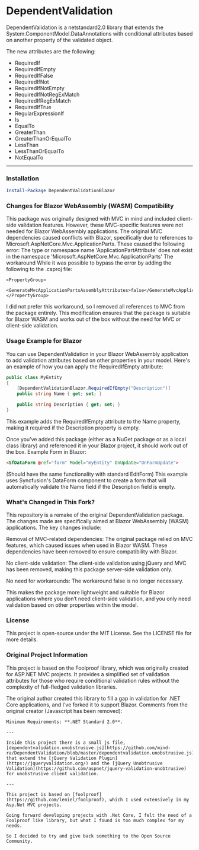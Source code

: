 # DependentValidation

DependentValidation is a netstandard2.0 library that extends the System.ComponentModel.DataAnnotations with conditional attributes based on another property of the validated object.

The new attributes are the following:

- RequiredIf
- RequiredIfEmpty
- RequiredIfFalse
- RequiredIfNot
- RequiredIfNotEmpty
- RequiredIfNotRegExMatch
- RequiredIfRegExMatch
- RequiredIfTrue
- RegularExpressionIf
- Is
- EqualTo
- GreaterThan
- GreaterThanOrEqualTo
- LessThan
- LessThanOrEqualTo
- NotEqualTo

--- 

### Installation
``` powershell
Install-Package DependentValidationBlazor
```
### Changes for Blazor WebAssembly (WASM) Compatibility

This package was originally designed with MVC in mind and included client-side validation features. However, these MVC-specific features were not needed for Blazor WebAssembly applications. The original MVC dependencies caused conflicts with Blazor, specifically due to references to Microsoft.AspNetCore.Mvc.ApplicationParts. These caused the following error:
The type or namespace name 'ApplicationPartAttribute' does not exist in the namespace 'Microsoft.AspNetCore.Mvc.ApplicationParts'
The workaround
While it was possible to bypass the error by adding the following to the .csproj file:

```
<PropertyGroup>
    <GenerateMvcApplicationPartsAssemblyAttributes>false</GenerateMvcApplicationPartsAssemblyAttributes>
</PropertyGroup>
```

I did not prefer this workaround, so I removed all references to MVC from the package entirely. This modification ensures that the package is suitable for Blazor WASM and works out of the box without the need for MVC or client-side validation.

### Usage Example for Blazor
You can use DependentValidation in your Blazor WebAssembly application to add validation attributes based on other properties in your model. Here's an example of how you can apply the RequiredIfEmpty attribute:

```csharp
public class MyEntity
{
    [DependentValidationBlazor.RequiredIfEmpty("Description")]
    public string Name { get; set; }

    public string Description { get; set; }
}
```

This example adds the RequiredIfEmpty attribute to the Name property, making it required if the Description property is empty.

Once you’ve added this package (either as a NuGet package or as a local class library) and referenced it in your Blazor project, it should work out of the box.
Example Form in Blazor:

```html
<SfDataForm @ref="form" Model="myEntity" OnUpdate="OnFormUpdate">
```
(Should have the same functionality with standard EditForm)
This example uses Syncfusion's DataForm component to create a form that will automatically validate the Name field if the Description field is empty.
### What's Changed in This Fork?

This repository is a remake of the original DependentValidation package. The changes made are specifically aimed at Blazor WebAssembly (WASM) applications. The key changes include:

Removal of MVC-related dependencies: The original package relied on MVC features, which caused issues when used in Blazor WASM. These dependencies have been removed to ensure compatibility with Blazor.

No client-side validation: The client-side validation using jQuery and MVC has been removed, making this package server-side validation only.

No need for workarounds: The workaround <GenerateMvcApplicationPartsAssemblyAttributes>false</GenerateMvcApplicationPartsAssemblyAttributes> is no longer necessary.

This makes the package more lightweight and suitable for Blazor applications where you don’t need client-side validation, and you only need validation based on other properties within the model.

### License
This project is open-source under the MIT License. See the LICENSE file for more details.

### Original Project Information
This project is based on the Foolproof library, which was originally created for ASP.NET MVC projects. It provides a simplified set of validation attributes for those who require conditional validation rules without the complexity of full-fledged validation libraries.

The original author created this library to fill a gap in validation for .NET Core applications, and I’ve forked it to support Blazor.
Comments from the original creator (Javascript has been removed):
```
Minimum Requirements: **.NET Standard 2.0**.

--- 

Inside this project there is a small js file, [dependentvalidation.unobstrusive.js](https://github.com/mind-ra/DependentValidation/blob/master/dependentvalidation.unobstrusive.js) that extend the [jQuery Validation Plugin](https://jqueryvalidation.org/) and the [jQuery Unobtrusive Validation](https://github.com/aspnet/jquery-validation-unobtrusive) for unobstrusive client validation.

---

This project is based on [foolproof](https://github.com/leniel/foolproof), which I used extensively in my Asp.Net MVC projects.

Going forward developing projects with .Net Core, I felt the need of a Foolproof like library, but what I found is too much complex for my needs.

So I decided to try and give back something to the Open Source Community.
